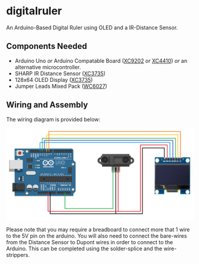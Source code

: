 # digitalruler
An Arduino-Based Digital Ruler using OLED and a IR-Distance Sensor.

## Components Needed
- Arduino Uno *or* Arduino Compatable Board \([XC9202](https://www.jaycar.com.au/arduino-uno-rev3-arduino-development-board/p/XC9202) *or* [XC4410](https://www.jaycar.com.au/duinotech-uno-r3-main-board/p/XC4410)\) *or* an alternative microcontroller.
- SHARP IR Distance Sensor \([XC3735](https://www.jaycar.com.au/duinotech-arduino-compatible-ir-distance-sensor/p/XC3735)\)
- 128x64 OLED Display \([XC3735](https://www.jaycar.com.au/duinotech-arduino-compatible-1-3-inch-monochrome-oled-display/p/XC3728)\)
- Jumper Leads Mixed Pack \([WC6027](https://www.jaycar.com.au/jumper-lead-mixed-pack-100-pieces/p/WC6027)\)

## Wiring and Assembly
The wiring diagram is provided below:

![Wiring Diagram](img/arduino_circuit.png)

Please note that you may require a breadboard to connect more that 1 wire to the 5V pin on the arduino.
You will also need to connect the bare-wires from the Distance Sensor to Dupont wires in order to connect to the Arduino.
This can be completed using the solder-splice and the wire-strippers.
